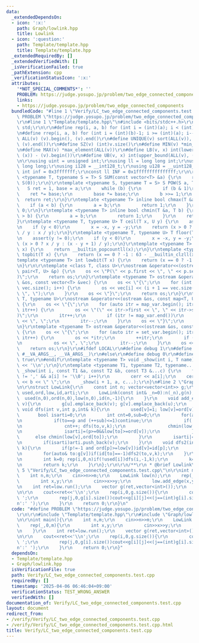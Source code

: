 ```yaml
---
data:
  _extendedDependsOn:
  - icon: ':x:'
    path: Graph/lowlink.hpp
    title: Lowlink
  - icon: ':question:'
    path: Template/template.hpp
    title: Template/template.hpp
  _extendedRequiredBy: []
  _extendedVerifiedWith: []
  _isVerificationFailed: true
  _pathExtension: cpp
  _verificationStatusIcon: ':x:'
  attributes:
    '*NOT_SPECIAL_COMMENTS*': ''
    PROBLEM: https://judge.yosupo.jp/problem/two_edge_connected_components
    links:
    - https://judge.yosupo.jp/problem/two_edge_connected_components
  bundledCode: "#line 1 \"Verify/LC_two_edge_connected_components.test.cpp\"\n#define\
    \ PROBLEM \"https://judge.yosupo.jp/problem/two_edge_connected_components\"\r\n\
    \r\n#line 1 \"Template/template.hpp\"\n#include <bits/stdc++.h>\r\nusing namespace\
    \ std;\r\n\r\n#define rep(i, a, b) for (int i = (int)(a); i < (int)(b); i++)\r\
    \n#define rrep(i, a, b) for (int i = (int)(b)-1; i >= (int)(a); i--)\r\n#define\
    \ ALL(v) (v).begin(), (v).end()\r\n#define UNIQUE(v) sort(ALL(v)), (v).erase(unique(ALL(v)),\
    \ (v).end())\r\n#define SZ(v) (int)v.size()\r\n#define MIN(v) *min_element(ALL(v))\r\
    \n#define MAX(v) *max_element(ALL(v))\r\n#define LB(v, x) int(lower_bound(ALL(v),\
    \ (x)) - (v).begin())\r\n#define UB(v, x) int(upper_bound(ALL(v), (x)) - (v).begin())\r\
    \n\r\nusing uint = unsigned int;\r\nusing ll = long long int;\r\nusing ull = unsigned\
    \ long long;\r\nusing i128 = __int128_t;\r\nusing u128 = __uint128_t;\r\nconst\
    \ int inf = 0x3fffffff;\r\nconst ll INF = 0x1fffffffffffffff;\r\n\r\ntemplate\
    \ <typename T, typename S = T> S SUM(const vector<T> &a) {\r\n    return accumulate(ALL(a),\
    \ S(0));\r\n}\r\ntemplate <typename S, typename T = S> S POW(S a, T b) {\r\n \
    \   S ret = 1, base = a;\r\n    while (b) {\r\n        if (b & 1)\r\n        \
    \    ret *= base;\r\n        base *= base;\r\n        b >>= 1;\r\n    }\r\n  \
    \  return ret;\r\n}\r\ntemplate <typename T> inline bool chmax(T &a, T b) {\r\n\
    \    if (a < b) {\r\n        a = b;\r\n        return 1;\r\n    }\r\n    return\
    \ 0;\r\n}\r\ntemplate <typename T> inline bool chmin(T &a, T b) {\r\n    if (a\
    \ > b) {\r\n        a = b;\r\n        return 1;\r\n    }\r\n    return 0;\r\n\
    }\r\ntemplate <typename T, typename U> T ceil(T x, U y) {\r\n    assert(y != 0);\r\
    \n    if (y < 0)\r\n        x = -x, y = -y;\r\n    return (x > 0 ? (x + y - 1)\
    \ / y : x / y);\r\n}\r\ntemplate <typename T, typename U> T floor(T x, U y) {\r\
    \n    assert(y != 0);\r\n    if (y < 0)\r\n        x = -x, y = -y;\r\n    return\
    \ (x > 0 ? x / y : (x - y + 1) / y);\r\n}\r\ntemplate <typename T> int popcnt(T\
    \ x) {\r\n    return __builtin_popcountll(x);\r\n}\r\ntemplate <typename T> int\
    \ topbit(T x) {\r\n    return (x == 0 ? -1 : 63 - __builtin_clzll(x));\r\n}\r\n\
    template <typename T> int lowbit(T x) {\r\n    return (x == 0 ? -1 : __builtin_ctzll(x));\r\
    \n}\r\n\r\ntemplate <class T, class U>\r\nostream &operator<<(ostream &os, const\
    \ pair<T, U> &p) {\r\n    os << \"P(\" << p.first << \", \" << p.second << \"\
    )\";\r\n    return os;\r\n}\r\ntemplate <typename T> ostream &operator<<(ostream\
    \ &os, const vector<T> &vec) {\r\n    os << \"{\";\r\n    for (int i = 0; i <\
    \ vec.size(); i++) {\r\n        os << vec[i] << (i + 1 == vec.size() ? \"\" :\
    \ \", \");\r\n    }\r\n    os << \"}\";\r\n    return os;\r\n}\r\ntemplate <typename\
    \ T, typename U>\r\nostream &operator<<(ostream &os, const map<T, U> &map_var)\
    \ {\r\n    os << \"{\";\r\n    for (auto itr = map_var.begin(); itr != map_var.end();\
    \ itr++) {\r\n        os << \"(\" << itr->first << \", \" << itr->second << \"\
    )\";\r\n        itr++;\r\n        if (itr != map_var.end())\r\n            os\
    \ << \", \";\r\n        itr--;\r\n    }\r\n    os << \"}\";\r\n    return os;\r\
    \n}\r\ntemplate <typename T> ostream &operator<<(ostream &os, const set<T> &set_var)\
    \ {\r\n    os << \"{\";\r\n    for (auto itr = set_var.begin(); itr != set_var.end();\
    \ itr++) {\r\n        os << *itr;\r\n        ++itr;\r\n        if (itr != set_var.end())\r\
    \n            os << \", \";\r\n        itr--;\r\n    }\r\n    os << \"}\";\r\n\
    \    return os;\r\n}\r\n#ifdef LOCAL\r\n#define debug 1\r\n#define show(...) _show(0,\
    \ #__VA_ARGS__, __VA_ARGS__)\r\n#else\r\n#define debug 0\r\n#define show(...)\
    \ true\r\n#endif\r\ntemplate <typename T> void _show(int i, T name) {\r\n    cerr\
    \ << '\\n';\r\n}\r\ntemplate <typename T1, typename T2, typename... T3>\r\nvoid\
    \ _show(int i, const T1 &a, const T2 &b, const T3 &...c) {\r\n    for (; a[i]\
    \ != ',' && a[i] != '\\0'; i++)\r\n        cerr << a[i];\r\n    cerr << \":\"\
    \ << b << \" \";\r\n    _show(i + 1, a, c...);\r\n}\n#line 2 \"Graph/lowlink.hpp\"\
    \n\r\nstruct LowLink{\r\n    const int n; vector<vector<int>> g;\r\n    vector<int>\
    \ used,ord,low,id,arti;\r\n    LowLink(const int& _n=0):n(_n),g(n),\r\n      \
    \  used(n,0),ord(n,0),low(n,0),id(n,-1){\r\n    }\r\n    void add_edge(int u,int\
    \ v){\r\n        g[u].emplace_back(v); g[v].emplace_back(u);\r\n     }\r\n   \
    \ void dfs(int v,int p,int& k){\r\n        used[v]=1; low[v]=ord[v]=k++;\r\n \
    \       bool isarti=0;\r\n        int cnt=0,sub=0;\r\n        for(auto& to:g[v]){\r\
    \n            if(to==p and (++sub)<=1)continue;\r\n            if(!used[to]){\r\
    \n                cnt++; dfs(to,v,k);\r\n                chmin(low[v],low[to]);\r\
    \n                isarti|=(p>=0&&low[to]>=ord[v]);\r\n            }\r\n      \
    \      else chmin(low[v],ord[to]);\r\n        }\r\n        isarti|=(p==-1&&cnt>1);\r\
    \n        if(isarti)arti.push_back(v);\r\n    }\r\n    void dfs2(int v,int p,int&\
    \ k){\r\n        if(p!=-1 and ord[p]>=low[v])id[v]=id[p];\r\n        else id[v]=k++;\r\
    \n        for(auto& to:g[v])if(id[to]==-1)dfs2(to,v,k);\r\n    }\r\n    int run(){\r\
    \n        int k=0; rep(i,0,n)if(!used[i])dfs(i,-1,k);\r\n        k=0; rep(i,0,n)if(id[i]==-1)dfs2(i,-1,k);\r\
    \n        return k;\r\n    }\r\n};\r\n\r\n/**\r\n * @brief Lowlink\r\n */\n#line\
    \ 5 \"Verify/LC_two_edge_connected_components.test.cpp\"\n\r\nint main(){\r\n\
    \    int n,m;\r\n    cin>>n>>m;\r\n    LowLink low(n);\r\n    rep(_,0,m){\r\n\
    \        int x,y;\r\n        cin>>x>>y;\r\n        low.add_edge(x,y);\r\n    }\r\
    \n    int ret=low.run();\r\n    vector g(ret,vector<int>());\r\n    rep(i,0,n)g[low.id[i]].push_back(i);\r\
    \n\r\n    cout<<ret<<'\\n';\r\n    rep(i,0,g.size()){\r\n        cout<<g[i].size()<<'\
    \ ';\r\n        rep(j,0,g[i].size())cout<<g[i][j]<<(j==(int)g[i].size()-1?'\\\
    n':' ');\r\n    }\r\n    return 0;\r\n}\n"
  code: "#define PROBLEM \"https://judge.yosupo.jp/problem/two_edge_connected_components\"\
    \r\n\r\n#include \"Template/template.hpp\"\r\n#include \"Graph/lowlink.hpp\"\r\
    \n\r\nint main(){\r\n    int n,m;\r\n    cin>>n>>m;\r\n    LowLink low(n);\r\n\
    \    rep(_,0,m){\r\n        int x,y;\r\n        cin>>x>>y;\r\n        low.add_edge(x,y);\r\
    \n    }\r\n    int ret=low.run();\r\n    vector g(ret,vector<int>());\r\n    rep(i,0,n)g[low.id[i]].push_back(i);\r\
    \n\r\n    cout<<ret<<'\\n';\r\n    rep(i,0,g.size()){\r\n        cout<<g[i].size()<<'\
    \ ';\r\n        rep(j,0,g[i].size())cout<<g[i][j]<<(j==(int)g[i].size()-1?'\\\
    n':' ');\r\n    }\r\n    return 0;\r\n}"
  dependsOn:
  - Template/template.hpp
  - Graph/lowlink.hpp
  isVerificationFile: true
  path: Verify/LC_two_edge_connected_components.test.cpp
  requiredBy: []
  timestamp: '2025-04-06 06:46:04+09:00'
  verificationStatus: TEST_WRONG_ANSWER
  verifiedWith: []
documentation_of: Verify/LC_two_edge_connected_components.test.cpp
layout: document
redirect_from:
- /verify/Verify/LC_two_edge_connected_components.test.cpp
- /verify/Verify/LC_two_edge_connected_components.test.cpp.html
title: Verify/LC_two_edge_connected_components.test.cpp
---
```


